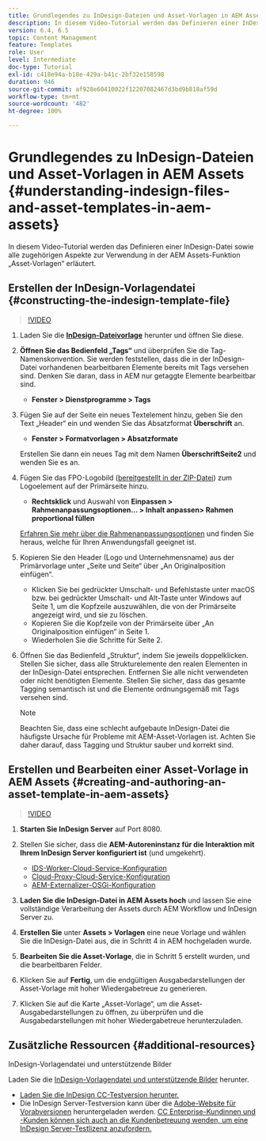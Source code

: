 ```yaml
---
title: Grundlegendes zu InDesign-Dateien und Asset-Vorlagen in AEM Assets
description: In diesem Video-Tutorial werden das Definieren einer InDesign-Datei sowie alle zugehörigen Aspekte zur Verwendung in der AEM Assets-Funktion „Asset-Vorlagen“ erläutert.
version: 6.4, 6.5
topic: Content Management
feature: Templates
role: User
level: Intermediate
doc-type: Tutorial
exl-id: c418e94a-b18e-429a-b41c-2bf32e158598
duration: 946
source-git-commit: af928e60410022f12207082467d3bd9b818af59d
workflow-type: tm+mt
source-wordcount: '482'
ht-degree: 100%

---
```


# Grundlegendes zu InDesign-Dateien und Asset-Vorlagen in AEM Assets {#understanding-indesign-files-and-asset-templates-in-aem-assets}

In diesem Video-Tutorial werden das Definieren einer InDesign-Datei sowie alle zugehörigen Aspekte zur Verwendung in der AEM Assets-Funktion „Asset-Vorlagen“ erläutert.

## Erstellen der InDesign-Vorlagendatei {#constructing-the-indesign-template-file}

>[!VIDEO](https://video.tv.adobe.com/v/19293?quality=12&learn=on)

1. Laden Sie die [**InDesign-Dateivorlage**](assets/asset-templates-tutorial-video--supporting-files.zip) herunter und öffnen Sie diese.
2. **Öffnen Sie das Bedienfeld „Tags“** und überprüfen Sie die Tag-Namenskonvention. Sie werden feststellen, dass die in der InDesign-Datei vorhandenen bearbeitbaren Elemente bereits mit Tags versehen sind. Denken Sie daran, dass in AEM nur getaggte Elemente bearbeitbar sind.

   * **Fenster > Dienstprogramme > Tags**

3. Fügen Sie auf der Seite ein neues Textelement hinzu, geben Sie den Text „Header“ ein und wenden Sie das Absatzformat **Überschrift** an.

   * **Fenster > Formatvorlagen > Absatzformate**

   Erstellen Sie dann ein neues Tag mit dem Namen **ÜberschriftSeite2** und wenden Sie es an.

4. Fügen Sie das FPO-Logobild ([bereitgestellt in der ZIP-Datei](assets/asset-templates-tutorial-video--supporting-files.zip)) zum Logoelement auf der Primärseite hinzu.

   * **Rechtsklick** und Auswahl von **Einpassen > Rahmenanpassungsoptionen… > Inhalt anpassen> Rahmen proportional füllen**

   [Erfahren Sie mehr über die Rahmenanpassungsoptionen](https://helpx.adobe.com/de/indesign/using/frames-objects.html#fitting_objects_to_frames) und finden Sie heraus, welche für Ihren Anwendungsfall geeignet ist.

5. Kopieren Sie den Header (Logo und Unternehmensname) aus der Primärvorlage unter „Seite und Seite“ über „An Originalposition einfügen“.

   * Klicken Sie bei gedrückter Umschalt- und Befehlstaste unter macOS bzw. bei gedrückter Umschalt- und Alt-Taste unter Windows auf Seite 1, um die Kopfzeile auszuwählen, die von der Primärseite angezeigt wird, und sie zu löschen.
   * Kopieren Sie die Kopfzeile von der Primärseite über „An Originalposition einfügen“ in Seite 1.
   * Wiederholen Sie die Schritte für Seite 2.

6. Öffnen Sie das Bedienfeld „Struktur“, indem Sie jeweils doppelklicken. Stellen Sie sicher, dass alle Strukturelemente den realen Elementen in der InDesign-Datei entsprechen. Entfernen Sie alle nicht verwendeten oder nicht benötigten Elemente. Stellen Sie sicher, dass das gesamte Tagging semantisch ist und die Elemente ordnungsgemäß mit Tags versehen sind.

   >[!NOTE]
   >
   >Beachten Sie, dass eine schlecht aufgebaute InDesign-Datei die häufigste Ursache für Probleme mit AEM-Asset-Vorlagen ist. Achten Sie daher darauf, dass Tagging und Struktur sauber und korrekt sind.

## Erstellen und Bearbeiten einer Asset-Vorlage in AEM Assets {#creating-and-authoring-an-asset-template-in-aem-assets}

>[!VIDEO](https://video.tv.adobe.com/v/19294?quality=12&learn=on)

1. **Starten Sie InDesign Server** auf Port 8080.
2. Stellen Sie sicher, dass die **AEM-Autoreninstanz für die Interaktion mit Ihrem InDesign Server konfiguriert ist** (und umgekehrt).

   * [IDS-Worker-Cloud-Service-Konfiguration](http://localhost:4502/etc/cloudservices/proxy/ids.html)
   * [Cloud-Proxy-Cloud-Service-Konfiguration](http://localhost:4502/etc/cloudservices/proxy.html)
   * [AEM-Externalizer-OSGi-Konfiguration](http://localhost:4502/system/console/configMgr)

3. **Laden Sie die InDesign-Datei in AEM Assets hoch** und lassen Sie eine vollständige Verarbeitung der Assets durch AEM Workflow und InDesign Server zu.
4. **Erstellen Sie** unter **Assets > Vorlagen** eine neue Vorlage und wählen Sie die InDesign-Datei aus, die in Schritt 4 in AEM hochgeladen wurde.
5. **Bearbeiten Sie die Asset-Vorlage**, die in Schritt 5 erstellt wurden, und die bearbeitbaren Felder.
6. Klicken Sie auf **Fertig**, um die endgültigen Ausgabedarstellungen der Asset-Vorlage mit hoher Wiedergabetreue zu generieren.
7. Klicken Sie auf die Karte „Asset-Vorlage“, um die Asset-Ausgabedarstellungen zu öffnen, zu überprüfen und die Ausgabedarstellungen mit hoher Wiedergabetreue herunterzuladen.

## Zusätzliche Ressourcen {#additional-resources}

InDesign-Vorlagendatei und unterstützende Bilder

Laden Sie die [InDesign-Vorlagendatei und unterstützende Bilder](assets/asset-templates-tutorial-video--supporting-files-1.zip) herunter.

* [Laden Sie die InDesign CC-Testversion herunter.](https://creative.adobe.com/products/download/indesign)
* Die InDesign Server-Testversion kann über die [Adobe-Website für Vorabversionen](https://www.adobeprerelease.com/) heruntergeladen werden. [CC Enterprise-Kundinnen und -Kunden können sich auch an die Kundenbetreuung wenden, um eine InDesign Server-Testlizenz anzufordern.](https://www.adobe.com/de/products/indesignserver/faq.html)
